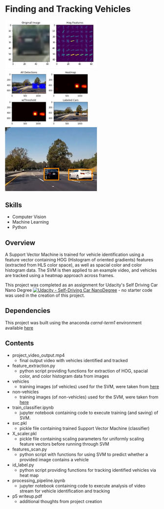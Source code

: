 # Finding and Tracking Vehicles 

<img src="Examples/HOG Example.jpg" width="300" alt="Combined Image" /> <img src="Examples/Processing Example.jpg" width="275" alt="Combined Image" />
<img src="Examples/Output Example.jpg" width="300" alt="Combined Image" />


Skills
---
* Computer Vision
* Machine Learning 
* Python


Overview
---
A Support Vector Machine is trained for vehicle identification using a feature vector containing HOG (Histogram of oriented gradients) features (extracted from HLS color space), as well as spacial color and color histogram data. The SVM is then applied to an example video, and vehicles are tracked using a heatmap approach across frames. 

This project was completed as an assignment for Udacity's Self Driving Car Nano Degree [![Udacity - Self-Driving Car NanoDegree](https://s3.amazonaws.com/udacity-sdc/github/shield-carnd.svg)](http://www.udacity.com/drive) - no starter code was used in the creation of this project. 


Dependencies
---
This project was built using the anaconda _carnd-term1_ environment available [here](https://github.com/udacity/CarND-Term1-Starter-Kit/blob/master/doc/configure_via_anaconda.md)


Contents
---
* project_video_output.mp4
    * final output video with vehicles identified and tracked
* feature_extraction.py
    * python script providing functions for extraction of HOG, spacial color, and color histogram data from images
* vehicles
    * training images (of vehicles) used for the SVM, were taken from [here](https://s3.amazonaws.com/udacity-sdc/Vehicle_Tracking/vehicles.zip) 
* non-vehicles
    * training images (of non-vehicles) used for the SVM, were taken from [here](https://s3.amazonaws.com/udacity-sdc/Vehicle_Tracking/non-vehicles.zip)
* train_classifier.ipynb
    * jupyter notebook containing code to execute training (and saving) of SVM. 
* svc.pkl
    * pickle file containing trained Support Vector Machine (classifier)
* X_scaler.pkl
    * pickle file containing scaling parameters for uniformly scaling feature vectors before running through SVM
* features_scan.py
    * python script with functions for using SVM to predict whether a provided image contains a vehicle
* id_label.py
    * python script providing functions for tracking identified vehicles via heat map
* processing_pipeline.ipynb
    * jupyter notebook containing code to execute analysis of video stream for vehicle identification and tracking
* p5 writeup.pdf
    * additional thoughts from project creation


